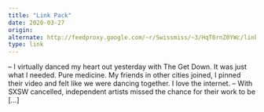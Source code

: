 ```yaml
---
title: "Link Pack"
date: 2020-03-27
origin: 
alternate: http://feedproxy.google.com/~r/Swissmiss/~3/HqT0rnZ0YWc/link-pack-38.html
type: link
---
```


– I virtually danced my heart out yesterday with The Get Down. It was just what I needed. Pure medicine. My friends in other cities joined, I pinned their video and felt like we were dancing together. I love the internet. – With SXSW cancelled, independent artists missed the chance for their work to be […]